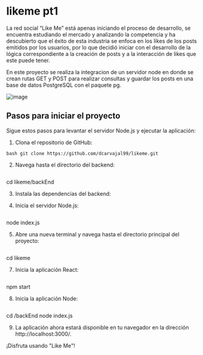 # likeme pt1

La red social “Like Me” está apenas iniciando el proceso de desarrollo, se encuentra estudiando el mercado y analizando la competencia y ha descubierto que el éxito de esta industria se enfoca en los likes de los posts emitidos por los usuarios, por lo que decidió iniciar con el desarrollo de la lógica correspondiente a la creación de posts y a la interacción de likes que este puede tener.

En este proyecto se realiza la integracion de un servidor node en donde se crean rutas GET y POST para realizar consultas y guardar los posts en una base de datos PostgreSQL con el paquete pg.

![image](https://github.com/dcarvajal99/likeme/assets/113071563/f39e9507-d472-4b15-bbf7-bc03ec7c90e8)

## Pasos para iniciar el proyecto

Sigue estos pasos para levantar el servidor Node.js y ejecutar la aplicación:

1. Clona el repositorio de GitHub:
 
 ```bash git clone https://github.com/dcarvajal99/likeme.git ```

2. Navega hasta el directorio del backend:
   ```bash
cd likeme/backEnd

3. Instala las dependencias del backend:

4. Inicia el servidor Node.js:
   ```bash
node index.js

5. Abre una nueva terminal y navega hasta el directorio principal del proyecto:
   ```bash
cd likeme

7. Inicia la aplicación React:
   ```bash
npm start

8. Inicia la aplicación Node:
   ```bash
cd /backEnd
node index.js

9. La aplicación ahora estará disponible en tu navegador en la dirección http://localhost:3000/.

¡Disfruta usando "Like Me"!

